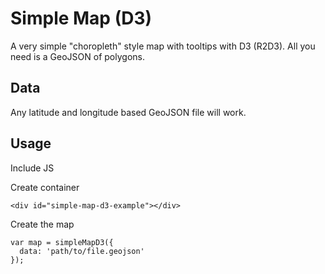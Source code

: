 # Simple Map (D3)

A very simple "choropleth" style map with tooltips with D3 (R2D3).  All you need is a GeoJSON of polygons.

## Data

Any latitude and longitude based GeoJSON file will work.

## Usage

Include JS

Create container

    <div id="simple-map-d3-example"></div>
    
Create the map

    var map = simpleMapD3({
      data: 'path/to/file.geojson'
    });